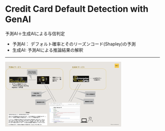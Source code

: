 # Credit Card Default Detection with GenAI

予測AI＋生成AIによる与信判定  
- 予測AI： デフォルト確率とそのリーズンコード(Shapley)の予測
- 生成AI: 予測AIによる推論結果の解釈

***
<img src="./img/components.png" width="75%">
